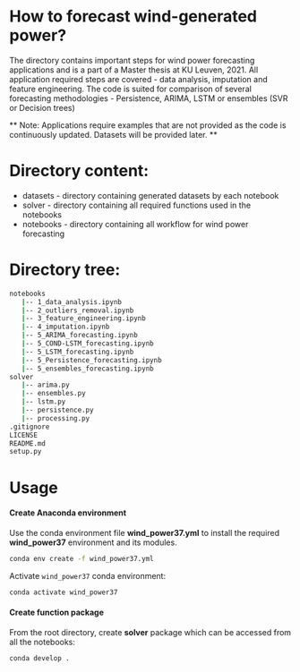 # How to forecast wind-generated power?
 
The directory contains important steps for wind power forecasting applications and is a part of a Master thesis at KU Leuven, 2021. 
All application required steps are covered - data analysis, imputation and feature engineering. The code is suited for comparison of several forecasting methodologies - Persistence, ARIMA, LSTM or ensembles (SVR or Decision trees)

** Note: Applications require examples that are not provided as the code is continuously updated. Datasets will be provided later. **

# Directory content:
* datasets - directory containing generated datasets by each notebook
* solver - directory containing all required functions used in the notebooks
* notebooks - directory containing all workflow for wind power forecasting

# Directory tree:
```bash
notebooks
   |-- 1_data_analysis.ipynb
   |-- 2_outliers_removal.ipynb
   |-- 3_feature_engineering.ipynb
   |-- 4_imputation.ipynb
   |-- 5_ARIMA_forecasting.ipynb
   |-- 5_COND-LSTM_forecasting.ipynb
   |-- 5_LSTM_forecasting.ipynb
   |-- 5_Persistence_forecasting.ipynb
   |-- 5_ensembles_forecasting.ipynb
solver
   |-- arima.py
   |-- ensembles.py
   |-- lstm.py
   |-- persistence.py
   |-- processing.py
.gitignore
LICENSE
README.md
setup.py
```

# Usage
#### Create Anaconda environment
Use the conda environment file **wind_power37.yml** to install the required **wind_power37** environment and its modules.

```bash
conda env create -f wind_power37.yml
```
Activate `wind_power37` conda environment:
```bash
conda activate wind_power37
```
#### Create function package
From the root directory, create **solver** package which can be accessed from all the notebooks:
```bash
conda develop .
```



